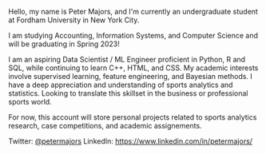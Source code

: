 Hello, my name is Peter Majors, and I'm currently an undergraduate student at Fordham University in New York City. 

I am studying Accounting, Information Systems, and Computer Science and will be graduating in Spring 2023! 

I am an aspiring Data Scientist / ML Engineer proficient in Python, R and SQL, while continuing to learn C++, HTML, and CSS. My academic interests involve supervised learning, feature engineering, and Bayesian methods. I have a deep appreciation and understanding of sports analytics and statistics. Looking to translate this skillset in the business or professional sports world.

For now, this account will store personal projects related to sports analytics research, case competitions, and academic assignements.

Twitter: [@petermajors](https://twitter.com/PeterLMajors)
LinkedIn: https://www.linkedin.com/in/petermajors/
